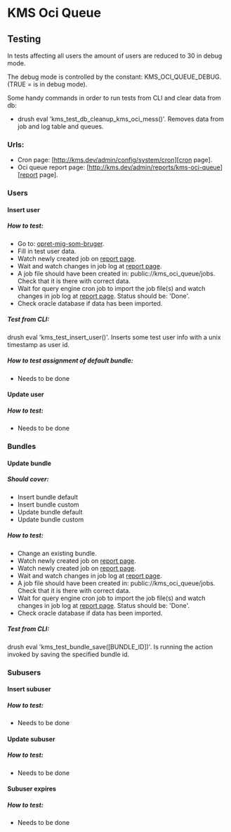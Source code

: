 # KMS Oci Queue

## Testing
In tests affecting all users the amount of users are reduced to 30 in debug mode.

The debug mode is controlled by the constant: KMS_OCI_QUEUE_DEBUG. (TRUE = is in debug mode).

Some handy commands in order to run tests from CLI and clear data from db:

+ drush eval 'kms_test_db_cleanup_kms_oci_mess()'. Removes data from job and log table and queues.



### Urls:
+ Cron page: [http://kms.dev/admin/config/system/cron][cron page].
+ Oci queue report page: [http://kms.dev/admin/reports/kms-oci-queue][report page].

### Users

#### Insert user

##### How to test:
+ Go to: [opret-mig-som-bruger](http://kms.dev/content/opret-mig-som-bruger).
+ Fill in test user data.
+ Watch newly created job on [report page].
+ Wait and watch changes in job log at [report page].
+ A job file should have been created in: public://kms_oci_queue/jobs. Check that it is there with correct data.
+ Wait for query engine cron job to import the job file(s) and watch changes in job log at [report page]. Status should be: 'Done'.
+ Check oracle database if data has been imported.

##### Test from CLI:
drush eval 'kms_test_insert_user()'. Inserts some test user info with a unix timestamp as user id.

##### How to test assignment of default bundle:
+ Needs to be done

#### Update user

##### How to test:
+ Needs to be done

### Bundles

#### Update bundle

##### Should cover:
+ Insert bundle default
+ Insert bundle custom
+ Update bundle default
+ Update bundle custom

##### How to test:
+ Change an existing bundle.
+ Watch newly created job on [report page].
+ Watch newly created job on [report page].
+ Wait and watch changes in job log at [report page].
+ A job file should have been created in: public://kms_oci_queue/jobs. Check that it is there with correct data.
+ Wait for query engine cron job to import the job file(s) and watch changes in job log at [report page]. Status should be: 'Done'.
+ Check oracle database if data has been imported.

##### Test from CLI:
drush eval 'kms_test_bundle_save([BUNDLE_ID])'. Is running the action invoked by saving the specified bundle id.

### Subusers

#### Insert subuser

##### How to test:
+ Needs to be done

#### Update subuser

##### How to test:
+ Needs to be done

#### Subuser expires

##### How to test:
+ Needs to be done

[cron page]: http://kms.dev/admin/config/system/cron
[report page]: http://kms.dev/admin/reports/kms-oci-queue
